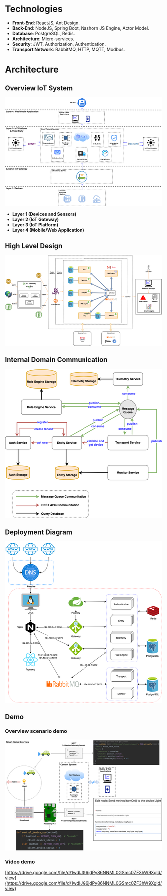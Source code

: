 # Technologies

* <b>Front-End</b>: ReactJS, Ant Design.
* <b>Back-End</b>: NodeJS, Spring Boot, Nashorn JS Engine, Actor Model.
* <b>Database</b>: PostgreSQL, Redis.
* <b>Architecture</b>: Micro-services.
* <b>Security</b>: JWT, Authorization, Authentication.
* <b>Transport Network</b>: RabbitMQ, HTTP, MQTT, Modbus.

# Architecture
## Overview IoT System

![img.png](images/overview-system.png)

* <b>Layer 1 (Devices and Sensors)</b>
* <b>Layer 2 (IoT Gateway)</b>
* <b>Layer 3 (IoT Platform)</b>
* <b>Layer 4 (Mobile/Web Application)</b>

## High Level Design
![img.png](images/high-level-design.png)

## Internal Domain Communication
![img.png](images/internal-domain.png)

## Deployment Diagram
![img.png](images/deployment.png)

## Demo
### Overview scenario demo
![img.png](images/smart-home-demo.png)

### Video demo
[https://drive.google.com/file/d/1wdIJG6jdPy86NNML0GSmc0ZF3hW9Xgld/view](https://drive.google.com/file/d/1wdIJG6jdPy86NNML0GSmc0ZF3hW9Xgld/view)
